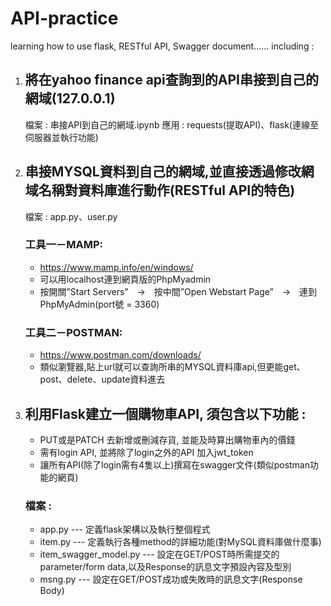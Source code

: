 # API-practice
learning how to use flask, RESTful API, Swagger document......
including : 
1. ## 將在yahoo finance api查詢到的API串接到自己的網域(127.0.0.1)
     檔案 : 串接API到自己的網域.ipynb
     應用 : requests(提取API)、flask(連線至伺服器並執行功能)
2. ## 串接MYSQL資料到自己的網域,並直接透過修改網域名稱對資料庫進行動作(RESTful API的特色)
     檔案 : app.py、user.py
   ### 工具一－MAMP: 
   - https://www.mamp.info/en/windows/
   - 可以用localhost連到網頁版的PhpMyadmin
   - 按開關”Start Servers”　→　按中間”Open Webstart Page”　→　連到PhpMyAdmin(port號 = 3360)
   ### 工具二－POSTMAN:
   - https://www.postman.com/downloads/
   - 類似瀏覽器,貼上url就可以查詢所串的MYSQL資料庫api,但更能get、post、delete、update資料進去
3. ## 利用Flask建立一個購物車API, 須包含以下功能 :
   - PUT或是PATCH 去新增或刪減存貨, 並能及時算出購物車內的價錢
   - 需有login API, 並將除了login之外的API 加入jwt_token
   - 讓所有API(除了login需有4隻以上)撰寫在swagger文件(類似postman功能的網頁) 
   ### 檔案 : 
   - app.py --- 定義flask架構以及執行整個程式
   - item.py --- 定義執行各種method的詳細功能(對MySQL資料庫做什麼事)
   - item_swagger_model.py --- 設定在GET/POST時所需提交的parameter/form data,以及Response的訊息文字預設內容及型別
   - msng.py --- 設定在GET/POST成功或失敗時的訊息文字(Response Body)

